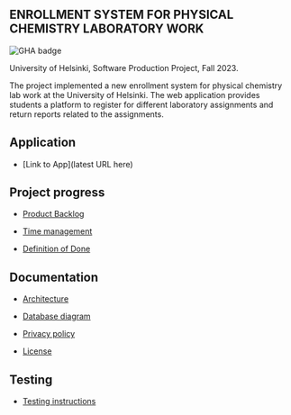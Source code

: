 ## ENROLLMENT SYSTEM FOR PHYSICAL CHEMISTRY LABORATORY WORK
![GHA badge](https://github.com/ILMOWEB/ilmo/workflows/CI/badge.svg)

University of Helsinki, Software Production Project, Fall 2023.

The project implemented a new enrollment system for physical chemistry lab work at the University of Helsinki. The web application provides students a platform to register for different laboratory assignments and return reports related to the assignments. 

## Application

- [Link to App](latest URL here)

## Project progress

- [Product Backlog](https://docs.google.com/spreadsheets/d/1zsXol2-I28QDLTTSvJKAZO7r786YN_nL7AbXE-i2GJM/edit?invite=CIPmtn8&pli=1#gid=1)

- [Time management](https://docs.google.com/spreadsheets/d/1zsXol2-I28QDLTTSvJKAZO7r786YN_nL7AbXE-i2GJM/edit?pli=1#gid=1570737936)

- [Definition of Done](https://github.com/ILMOWEB/ilmo/blob/main/documentation/DoD.md)

## Documentation

- [Architecture](https://github.com/ILMOWEB/ilmo/blob/main/documentation/architecture.md)

- [Database diagram](https://github.com/ILMOWEB/ilmo/tree/main/documentation)

- [Privacy policy](https://github.com/ILMOWEB/ilmo/blob/main/privacy_policy.md)

- [License](https://github.com/ILMOWEB/ilmo/blob/main/LICENSE)

## Testing

- [Testing instructions](https://github.com/ILMOWEB/ilmo/blob/main/documentation/testing.md)
